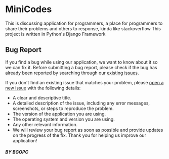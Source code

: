 # MiniCodes

This is discussing application for programmers, a place for programmers to share their problems and others to response, kinda like stackoverflow
This project is written in Python's Django Framework

## Bug Report

If you find a bug while using our application, we want to know about it so we can fix it. Before submitting a bug report, please check if the bug has already been reported by searching through our [existing issues](https://github.com/BGOPC/miniCodes/issues).

If you don't find an existing issue that matches your problem, please [open a new issue](https://github.com/BGOPC/miniCodes/issues/new/choose) with the following details:

* A clear and descriptive title.
* A detailed description of the issue, including any error messages, screenshots, or steps to reproduce the problem.
* The version of the application you are using.
* The operating system and version you are using.
* Any other relevant information.
* We will review your bug report as soon as possible and provide updates on the progress of the fix. Thank you for helping us improve our application!

##### BY BGOPC
